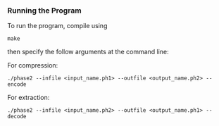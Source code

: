 ### Running the Program
To run the program, compile using 
```shell
make
```
then specify the follow arguments at the command line:

For compression: <br>
```shell
./phase2 --infile <input_name.ph1> --outfile <output_name.ph2> --encode
```
For extraction: <br>
```shell
./phase2 --infile <input_name.ph2> --outfile <output_name.ph1> --decode
```
